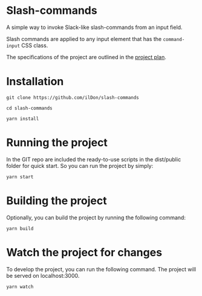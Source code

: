 # Slash-commands

A simple way to invoke Slack-like slash-commands from an input field.

Slash commands are applied to any input element that has the `command-input` CSS class.

The specifications of the project are outlined in the [project plan](PROJECT_PLAN.md).

# Installation

    git clone https://github.com/ilDon/slash-commands

    cd slash-commands

    yarn install

# Running the project

In the GIT repo are included the ready-to-use scripts in the dist/public folder for quick start. So you can run the project by simply:

    yarn start

# Building the project

Optionally, you can build the project by running the following command:

    yarn build

# Watch the project for changes

To develop the project, you can run the following command. The project will be served on localhost:3000.

    yarn watch